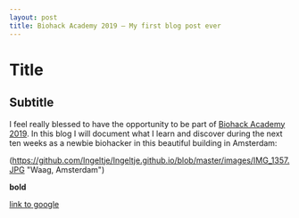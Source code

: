 ```yaml
---
layout: post
title: Biohack Academy 2019 – My first blog post ever
---
```


# Title

## Subtitle

I feel really blessed to have the opportunity to be part of [Biohack Academy 2019](https://waag.org/en/article/sixth-ibiohack-academy-planned-2019). In this blog I will document what I learn and discover during the next ten weeks as a newbie biohacker in this beautiful building in Amsterdam: 

(https://github.com/Ingeltje/Ingeltje.github.io/blob/master/images/IMG_1357.JPG "Waag, Amsterdam")



**bold**

[link to google](www.google.com)
